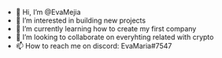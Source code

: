 - 👋 Hi, I’m @EvaMejia
- 👀 I’m interested in building new projects
- 🌱 I’m currently learning how to create my first company
- 💞️ I’m looking to collaborate on everyhting related with crypto
- 📫 How to reach me on discord: EvaMaria#7547

<!---
EvaMejia/EvaMejia is a ✨ special ✨ repository because its `README.md` (this file) appears on your GitHub profile.
You can click the Preview link to take a look at your changes.
--->
